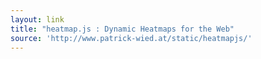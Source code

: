 ```yaml
---
layout: link
title: "heatmap.js : Dynamic Heatmaps for the Web"
source: 'http://www.patrick-wied.at/static/heatmapjs/'
---
```


